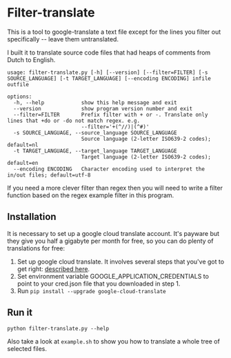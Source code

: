 # Filter-translate

This is a tool to google-translate a text file except for the lines you filter out specifically -- leave them untranslated.

I built it to translate source code files that had heaps of comments from Dutch to English.

```
usage: filter-translate.py [-h] [--version] [--filter=FILTER] [-s SOURCE_LANGUAGE] [-t TARGET_LANGUAGE] [--encoding ENCODING] infile outfile

options:
  -h, --help            show this help message and exit
  --version             show program version number and exit
  --filter=FILTER       Prefix filter with + or -. Translate only lines that +do or -do not match regex. e.g.
                        --filter='+(^//)|(^#)'
  -s SOURCE_LANGUAGE, --source_language SOURCE_LANGUAGE
                        Source language (2-letter ISO639-2 codes); default=nl
  -t TARGET_LANGUAGE, --target_language TARGET_LANGUAGE
                        Target language (2-letter ISO639-2 codes); default=en
  --encoding ENCODING   Character encoding used to interpret the in/out files; default=utf-8
```

If you need a more clever filter than regex then you will need to write a filter function based on the regex example filter in this program.

## Installation

It is necessary to set up a google cloud translate account. It's payware but they give you half a gigabyte per month for free, so you can do plenty of translations for free:

1. Set up google cloud translate. It involves several steps that you've got to get right: [described here](https://cloud.google.com/translate/docs/setup).
2. Set environment variable GOOGLE_APPLICATION_CREDENTIALS to point to your cred.json file that you downloaded in step 1.
3. Run `pip install --upgrade google-cloud-translate`

## Run it

`python filter-translate.py --help`

Also take a look at `example.sh` to show you how to translate a whole tree of selected files.
